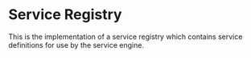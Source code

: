 # Service Registry

This is the implementation of a service registry which contains service
definitions for use by the service engine.
